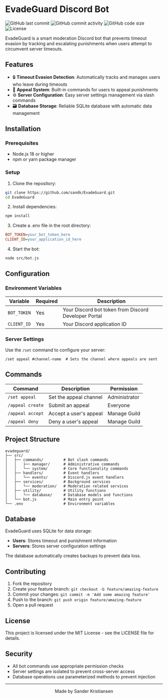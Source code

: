 # EvadeGuard Discord Bot

![GitHub last commit](https://img.shields.io/github/last-commit/sandkri/EvadeGuard)
![GitHub commit activity](https://img.shields.io/github/commit-activity/m/sandkri/EvadeGuard)
![GitHub code size](https://img.shields.io/github/languages/code-size/sandkri/EvadeGuard)
![License](https://img.shields.io/badge/license-MIT-blue)

EvadeGuard is a smart moderation Discord bot that prevents timeout evasion by tracking and escalating punishments when users attempt to circumvent server timeouts.

## Features

- 🔒 **Timeout Evasion Detection**: Automatically tracks and manages users who leave during timeouts
- 📧 **Appeal System**: Built-in commands for users to appeal punishments
- ⚙️ **Server Configuration**: Easy server settings management via slash commands
- 🗃️ **Database Storage**: Reliable SQLite database with automatic data management

## Installation

### Prerequisites

- Node.js 18 or higher
- npm or yarn package manager

### Setup

1. Clone the repository:

```bash
git clone https://github.com/sandk/EvadeGuard.git
cd EvadeGuard
```

2. Install dependencies:

```bash
npm install
```

3. Create a .env file in the root directory:

```ini
BOT_TOKEN=your_bot_token_here
CLIENT_ID=your_application_id_here
```

4. Start the bot:

```bash
node src/bot.js
```

## Configuration

### Environment Variables

| Variable | Required | Description |
|----------|----------|-------------|
| `BOT_TOKEN` | Yes | Your Discord bot token from Discord Developer Portal |
| `CLIENT_ID` | Yes | Your Discord application ID |

### Server Settings

Use the `/set` command to configure your server:

```
/set appeal #channel-name  # Sets the channel where appeals are sent
```

## Commands

| Command | Description | Permission |
|---------|-------------|------------|
| `/set appeal` | Set the appeal channel | Administrator |
| `/appeal create` | Submit an appeal | Everyone |
| `/appeal accept` | Accept a user's appeal | Manage Guild |
| `/appeal deny` | Deny a user's appeal | Manage Guild |

## Project Structure

```
evadeguard/
├── src/
│   ├── commands/         # Bot slash commands
│   │   ├── manager/      # Administrative commands
│   │   └── system/       # Core functionality commands
│   ├── handlers/         # Event handlers
│   │   └── events/       # Discord.js event handlers
│   ├── services/         # Background services
│   │   └── moderation/   # Moderation related services
│   ├── utility/          # Utility functions
│   │   └── database/     # Database models and functions
│   └── bot.js            # Main entry point
└── .env                  # Environment variables
```

## Database

EvadeGuard uses SQLite for data storage:

- **Users**: Stores timeout and punishment information 
- **Servers**: Stores server configuration settings

The database automatically creates backups to prevent data loss.

## Contributing

1. Fork the repository
2. Create your feature branch: `git checkout -b feature/amazing-feature`
3. Commit your changes: `git commit -m 'Add some amazing feature'`
4. Push to the branch: `git push origin feature/amazing-feature`
5. Open a pull request

## License

This project is licensed under the MIT License - see the LICENSE file for details.

## Security

- All bot commands use appropriate permission checks
- Server settings are isolated to prevent cross-server access
- Database operations use parameterized methods to prevent injection

---

<p align="center">Made by Sander Kristiansen</p>